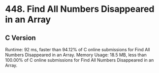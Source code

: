 # 448. Find All Numbers Disappeared in an Array

## C Version
Runtime: 92 ms, faster than 94.12% of C online submissions for Find All Numbers Disappeared in an Array.
Memory Usage: 18.5 MB, less than 100.00% of C online submissions for Find All Numbers Disappeared in an Array.